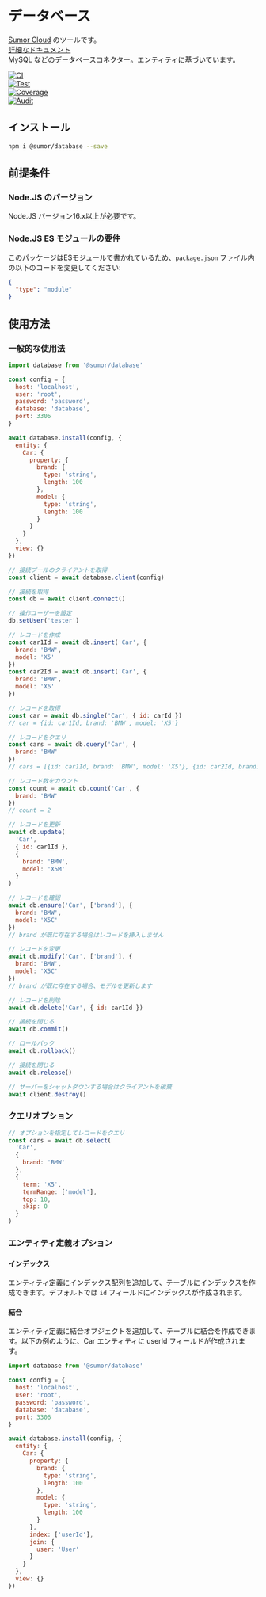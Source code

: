 # データベース

[Sumor Cloud](https://sumor.cloud) のツールです。  
[詳細なドキュメント](https://sumor.cloud/database)  
MySQL などのデータベースコネクター。エンティティに基づいています。

[![CI](https://github.com/sumor-cloud/database/actions/workflows/ci.yml/badge.svg)](https://github.com/sumor-cloud/database/actions/workflows/ci.yml)  
[![Test](https://github.com/sumor-cloud/database/actions/workflows/ut.yml/badge.svg)](https://github.com/sumor-cloud/database/actions/workflows/ut.yml)  
[![Coverage](https://github.com/sumor-cloud/database/actions/workflows/coverage.yml/badge.svg)](https://github.com/sumor-cloud/database/actions/workflows/coverage.yml)  
[![Audit](https://github.com/sumor-cloud/database/actions/workflows/audit.yml/badge.svg)](https://github.com/sumor-cloud/database/actions/workflows/audit.yml)

## インストール

```bash
npm i @sumor/database --save
```

## 前提条件

### Node.JS のバージョン

Node.JS バージョン16.x以上が必要です。

### Node.JS ES モジュールの要件

このパッケージはESモジュールで書かれているため、`package.json` ファイル内の以下のコードを変更してください:

```json
{
  "type": "module"
}
```

## 使用方法

### 一般的な使用法

```js
import database from '@sumor/database'

const config = {
  host: 'localhost',
  user: 'root',
  password: 'password',
  database: 'database',
  port: 3306
}

await database.install(config, {
  entity: {
    Car: {
      property: {
        brand: {
          type: 'string',
          length: 100
        },
        model: {
          type: 'string',
          length: 100
        }
      }
    }
  },
  view: {}
})

// 接続プールのクライアントを取得
const client = await database.client(config)

// 接続を取得
const db = await client.connect()

// 操作ユーザーを設定
db.setUser('tester')

// レコードを作成
const car1Id = await db.insert('Car', {
  brand: 'BMW',
  model: 'X5'
})
const car2Id = await db.insert('Car', {
  brand: 'BMW',
  model: 'X6'
})

// レコードを取得
const car = await db.single('Car', { id: carId })
// car = {id: car1Id, brand: 'BMW', model: 'X5'}

// レコードをクエリ
const cars = await db.query('Car', {
  brand: 'BMW'
})
// cars = [{id: car1Id, brand: 'BMW', model: 'X5'}, {id: car2Id, brand: 'BMW', model: 'X6'}]

// レコード数をカウント
const count = await db.count('Car', {
  brand: 'BMW'
})
// count = 2

// レコードを更新
await db.update(
  'Car',
  { id: car1Id },
  {
    brand: 'BMW',
    model: 'X5M'
  }
)

// レコードを確認
await db.ensure('Car', ['brand'], {
  brand: 'BMW',
  model: 'X5C'
})
// brand が既に存在する場合はレコードを挿入しません

// レコードを変更
await db.modify('Car', ['brand'], {
  brand: 'BMW',
  model: 'X5C'
})
// brand が既に存在する場合、モデルを更新します

// レコードを削除
await db.delete('Car', { id: car1Id })

// 接続を閉じる
await db.commit()

// ロールバック
await db.rollback()

// 接続を閉じる
await db.release()

// サーバーをシャットダウンする場合はクライアントを破棄
await client.destroy()
```

### クエリオプション

```js
// オプションを指定してレコードをクエリ
const cars = await db.select(
  'Car',
  {
    brand: 'BMW'
  },
  {
    term: 'X5',
    termRange: ['model'],
    top: 10,
    skip: 0
  }
)
```

### エンティティ定義オプション

#### インデックス

エンティティ定義にインデックス配列を追加して、テーブルにインデックスを作成できます。デフォルトでは `id` フィールドにインデックスが作成されます。

#### 結合

エンティティ定義に結合オブジェクトを追加して、テーブルに結合を作成できます。以下の例のように、Car エンティティに userId フィールドが作成されます。

```js
import database from '@sumor/database'

const config = {
  host: 'localhost',
  user: 'root',
  password: 'password',
  database: 'database',
  port: 3306
}

await database.install(config, {
  entity: {
    Car: {
      property: {
        brand: {
          type: 'string',
          length: 100
        },
        model: {
          type: 'string',
          length: 100
        }
      },
      index: ['userId'],
      join: {
        user: 'User'
      }
    }
  },
  view: {}
})
```
